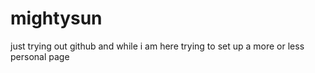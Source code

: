 mightysun
=========

just trying out github
and while i am here trying to set up a more or less personal page
